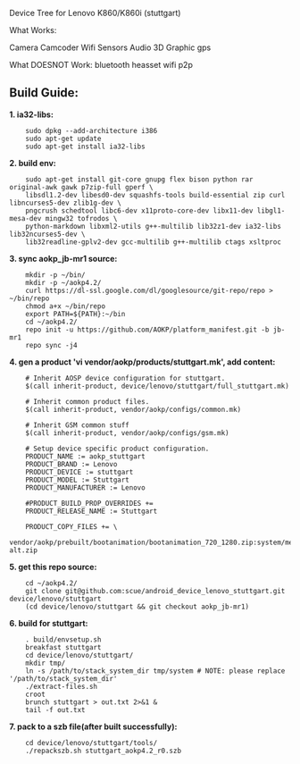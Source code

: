 Device Tree for Lenovo K860/K860i (stuttgart)

What Works:

Camera
Camcoder
Wifi
Sensors
Audio
3D
Graphic
gps

What DOESNOT Work:
bluetooth heasset
wifi p2p

Build Guide:
-----------------------
**1. ia32-libs:**

        sudo dpkg --add-architecture i386
        sudo apt-get update
        sudo apt-get install ia32-libs

**2. build env:** 

        sudo apt-get install git-core gnupg flex bison python rar original-awk gawk p7zip-full gperf \
        libsdl1.2-dev libesd0-dev squashfs-tools build-essential zip curl libncurses5-dev zlib1g-dev \
        pngcrush schedtool libc6-dev x11proto-core-dev libx11-dev libgl1-mesa-dev mingw32 tofrodos \
        python-markdown libxml2-utils g++-multilib lib32z1-dev ia32-libs lib32ncurses5-dev \
        lib32readline-gplv2-dev gcc-multilib g++-multilib ctags xsltproc

**3. sync aokp_jb-mr1 source:**

        mkdir -p ~/bin/
        mkdir -p ~/aokp4.2/
        curl https://dl-ssl.google.com/dl/googlesource/git-repo/repo > ~/bin/repo
        chmod a+x ~/bin/repo
        export PATH=${PATH}:~/bin
        cd ~/aokp4.2/
        repo init -u https://github.com/AOKP/platform_manifest.git -b jb-mr1
        repo sync -j4

**4. gen a product 'vi vendor/aokp/products/stuttgart.mk', add content:**

        # Inherit AOSP device configuration for stuttgart.
        $(call inherit-product, device/lenovo/stuttgart/full_stuttgart.mk)
        
        # Inherit common product files.
        $(call inherit-product, vendor/aokp/configs/common.mk)
        
        # Inherit GSM common stuff
        $(call inherit-product, vendor/aokp/configs/gsm.mk)
        
        # Setup device specific product configuration.
        PRODUCT_NAME := aokp_stuttgart
        PRODUCT_BRAND := Lenovo
        PRODUCT_DEVICE := stuttgart
        PRODUCT_MODEL := Stuttgart
        PRODUCT_MANUFACTURER := Lenovo
        
        #PRODUCT_BUILD_PROP_OVERRIDES += 
        PRODUCT_RELEASE_NAME := Stuttgart
        
        PRODUCT_COPY_FILES += \
            vendor/aokp/prebuilt/bootanimation/bootanimation_720_1280.zip:system/media/bootanimation-alt.zip

**5. get this repo source:**
    
        cd ~/aokp4.2/
        git clone git@github.com:scue/android_device_lenovo_stuttgart.git device/lenovo/stuttgart
        (cd device/lenovo/stuttgart && git checkout aokp_jb-mr1)

**6. build for stuttgart:**

        . build/envsetup.sh
        breakfast stuttgart
        cd device/lenovo/stuttgart/
        mkdir tmp/
        ln -s /path/to/stack_system_dir tmp/system # NOTE: please replace '/path/to/stack_system_dir'
        ./extract-files.sh
        croot
        brunch stuttgart > out.txt 2>&1 &
        tail -f out.txt

**7. pack to a szb file(after built successfully):**

        cd device/lenovo/stuttgart/tools/
        ./repackszb.sh stuttgart_aokp4.2_r0.szb

